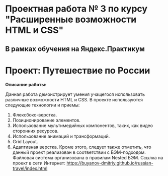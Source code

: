 # Проектная работа № 3 по курсу "Расширенные возможности HTML и CSS"

## В рамках обучения на Яндекс.Практикум

# Проект: Путешествие по России

**Описание работы:**

Данная работа демонстрирует умения учащегося использовать различные возможности HTML и CSS.
В проекте используются следующие технологии и приемы:
1. Флексбокс-верстка.
2. Позиционирование элементов.
3. Использование мультимедийных компонентов, таких, как видео сторонних ресурсов.
4. Использование анимаций и трансформаций.
5. Grid Layout.
6. Адаптивная верстка.
Кроме этого, следует также отметить, что данный проект реализован в соответствии с БЭМ-подходом.
Файловая система организована в правилам Nested БЭМ.
Ссылка на проект в сети Интернет:
https://buyanov-dmitriy.github.io/russian-travel/index.html
